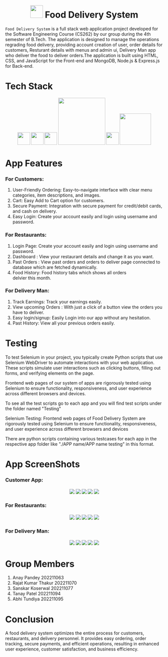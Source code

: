 <h1 align="center">
    <img src="https://github.com/acevaliant420/ProjectHub_SE/blob/Submission-Food-Delivery-System/icons/logo.png?raw=true"logo.png"&response-content-type=image%2Fpng&X-Amz-Signature=9b02405c1ee5237ec642a7d73189d06bc45ea2a3b3d3e3a5dccbca055f1ea946" width=40>
    Food Delivery System
</h1>

`Food Delivery System` is a full stack web application project developed for the Software Engineering Course (CS262) by our group during the 4th semester of B.Tech. The application is designed to manage the operations regrading food delivery, providing account creation of user, order details for customers, Resturant details with menus and admin ui, Delivery Man app who deliver the food to deliver orders.The application is built using HTML, CSS, and JavaScript for the Front-end and MongoDB, Node.js & Express.js for Back-end.

<h1 align="left">
    Tech Stack
</h1>

<h4 align="center"> 
     <img src="https://github.com/acevaliant420/ProjectHub_SE/blob/Submission-Food-Delivery-System/icons/html-5.png?raw=true" width=40>
     <img src="https://github.com/acevaliant420/ProjectHub_SE/blob/Submission-Food-Delivery-System/icons/css-3.png?raw=true" width=40>
     <img src="https://github.com/acevaliant420/ProjectHub_SE/blob/Submission-Food-Delivery-System/icons/js.png?raw=true" width=40>
     <img src="https://github.com/acevaliant420/ProjectHub_SE/blob/Submission-Food-Delivery-System/icons/MongoDB_Logo.svg.png?raw=true" width=150>
     <img src="https://github.com/acevaliant420/ProjectHub_SE/blob/Submission-Food-Delivery-System/icons/nodejs.png?raw=true" width=40>
     <img src="https://github.com/acevaliant420/ProjectHub_SE/blob/Submission-Food-Delivery-System/icons/1_i2fRBk3GsYLeUk_Rh7AzHw.png?raw=true" width=100>
</h4>

<h1 align="left">
    App Features
</h1>

### For Customers:

1. User-Friendly Ordering: Easy-to-navigate interface with clear menu categories, item descriptions, and images.
2. Cart: Easy Add to Cart option for customers.
3. Secure Payment: Integration with secure payment for credit/debit cards, and cash on delivery.
4. Easy Login: Create your account easily and login using username and password.

### For Restaurants:

1. Login Page: Create your account easily and login using username and password.
2. Dashboard : View your restaurant details and change it as you want.
3. Past Orders : View past orders and orders to deliver page connected to database which are fetched dynamically.
4. Food History: Food history tabs which shows all orders delvier this month.

### For Delivery Man:

1. Track Earnings: Track your earnings easily.
2. View upcoming Orders : With just a click of a button view the orders you have to deliver.
3. Easy login/signup: Easily Login into our app without any hesitation.
4. Past History: View all your previous orders easily.

<h1 align="left">
    Testing
</h1>

To test Selenium in your project, you typically create Python scripts that use Selenium WebDriver to automate interactions with your web application. These scripts simulate user interactions such as clicking buttons, filling out forms, and verifying elements on the page.

Frontend web pages of our system of apps are rigorously tested using Selenium to ensure functionality, responsiveness, and user experience across different browsers and devices.

To see all the test scripts go to each app and you will find test scripts under the folder named "Testing"

Selenium Testing: Frontend web pages of Food Delivery System are rigorously tested using Selenium to ensure functionality, responsiveness, and user experience across different browsers and devices

There are python scripts containing various testcases for each app in the respective app folder like "./APP name/APP name testing" in this format.


<h1 align="left">
    App ScreenShots
</h1>

### Customer App:

<h4 align="center"> 
     <img src="https://github.com/acevaliant420/ProjectHub_SE/blob/Submission-Food-Delivery-System/1.%20Customer%20App%20ss/home-screen.jpg?raw=true" >
     <img src="https://github.com/acevaliant420/ProjectHub_SE/blob/Submission-Food-Delivery-System/1.%20Customer%20App%20ss/login.jpg?raw=true">
     <img src="https://github.com/acevaliant420/ProjectHub_SE/blob/Submission-Food-Delivery-System/1.%20Customer%20App%20ss/menu.jpg?raw=true">
     <img src="https://github.com/acevaliant420/ProjectHub_SE/blob/Submission-Food-Delivery-System/1.%20Customer%20App%20ss/cart.jpg?raw=true">
     <img src="https://github.com/acevaliant420/ProjectHub_SE/blob/Submission-Food-Delivery-System/1.%20Customer%20App%20ss/payment.jpg?raw=true">
</h4>

### For Restaurants:

<h4 align="center"> 
     <img src="https://github.com/acevaliant420/ProjectHub_SE/blob/Submission-Food-Delivery-System/3.%20Restaurant%20App%20ss/dashboard.jpg?raw=true">
     <img src="https://github.com/acevaliant420/ProjectHub_SE/blob/Submission-Food-Delivery-System/3.%20Restaurant%20App%20ss/login.jpg?raw=true">
     <img src="https://github.com/acevaliant420/ProjectHub_SE/blob/Submission-Food-Delivery-System/3.%20Restaurant%20App%20ss/history.jpg?raw=true">
     <img src="https://github.com/acevaliant420/ProjectHub_SE/blob/Submission-Food-Delivery-System/3.%20Restaurant%20App%20ss/pastorders.jpg?raw=true">
     <img src="https://github.com/acevaliant420/ProjectHub_SE/blob/Submission-Food-Delivery-System/3.%20Restaurant%20App%20ss/changepassword.jpg?raw=true">
</h4>

### For Delivery Man:

<h4 align="center"> 
     <img src="https://github.com/acevaliant420/ProjectHub_SE/blob/Submission-Food-Delivery-System/2.%20Delivery%20Man%20ss/homepage.jpg?raw=true">
     <img src="https://github.com/acevaliant420/ProjectHub_SE/blob/Submission-Food-Delivery-System/2.%20Delivery%20Man%20ss/login.jpg?raw=true">
     <img src="https://github.com/acevaliant420/ProjectHub_SE/blob/Submission-Food-Delivery-System/2.%20Delivery%20Man%20ss/upcoming.jpg?raw=true">
     <img src="https://github.com/acevaliant420/ProjectHub_SE/blob/Submission-Food-Delivery-System/2.%20Delivery%20Man%20ss/past.jpg?raw=true">
     <img src="https://github.com/acevaliant420/ProjectHub_SE/blob/Submission-Food-Delivery-System/2.%20Delivery%20Man%20ss/earnings.jpg?raw=true">
</h4>


<h1 align="left">
    Group Members
</h1>

1. Anay Pandey                   202211063
2. Rajat Kumar Thakur        202211070
3. Sanskar Koserwal            202211077
4. Tanay Patel		        202211094
5. Abhi Tundiya 		        202211095

<h1 align="left">
    Conclusion
</h1>

A food delivery system optimizes the entire process for customers, restaurants, and delivery personnel. It provides easy ordering, order tracking, secure payments, and efficient operations, resulting in enhanced user experience, customer satisfaction, and business efficiency.
